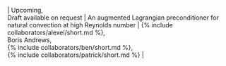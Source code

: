 | Upcoming, <br> Draft available on request | An augmented Lagrangian preconditioner for natural convection at high Reynolds number | {% include collaborators/alexei/short.md %}, <br> Boris Andrews, <br> {% include collaborators/ben/short.md %}, <br> {% include collaborators/patrick/short.md %} |
